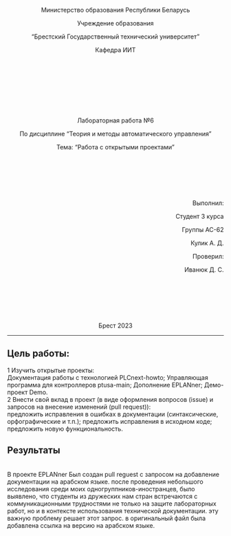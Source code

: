 <p align="center"> Министерство образования Республики Беларусь</p>
<p align="center">Учреждение образования</p>
<p align="center">“Брестский Государственный технический университет”</p>
<p align="center">Кафедра ИИТ</p>
<br><br><br><br><br><br><br>
<p align="center">Лабораторная работа №6</p>
<p align="center">По дисциплине “Теория и методы автоматического управления”</p>
<p align="center">Тема: “Работа с открытыми проектами”</p>
<br><br><br><br><br>
<p align="right">Выполнил:</p>
<p align="right">Студент 3 курса</p>
<p align="right">Группы АС-62</p>
<p align="right">Кулик А. Д.</p>
<p align="right">Проверил:</p>
<p align="right">Иванюк Д. С.</p>
<br><br><br><br><br>
<p align="center">Брест 2023</p>

---

## Цель работы:  
1 Изучить открытые проекты:
<br>
Документация работы с технологией PLCnext-howto;
Управляющая программа для контроллеров ptusa-main;
Дополнение EPLANner;
Демо-проект Demo.
<br>
2 Внести свой вклад в проект (в виде оформления вопросов (issue) и запросов на внесение изменений (pull request)):
<br>
предложить исправления в ошибках в документации (синтаксические, орфографические и т.п.);
предложить исправления в исходном коде;
предложить новую функциональность.
<br>
## Результаты 
<br>
В проекте EPLANner <https://github.com/savushkin-r-d/EasyEPLANner>
Был создан pull reguest <https://github.com/savushkin-r-d/EasyEPLANner/pull/1293> с запросом на добавление документации на арабском языке. после проведения небольшого исследования среди моих одногруппников-иностранцев, было выявлено, что студенты из дружеских нам стран встречаются с коммуникационными трудностями не только на защите лабораторных работ, но и в контексте использования технической документации. эту важную проблему решает этот запрос.
в оригинальный файл была добавлена ссылка на версию на арабском языке.
<br>